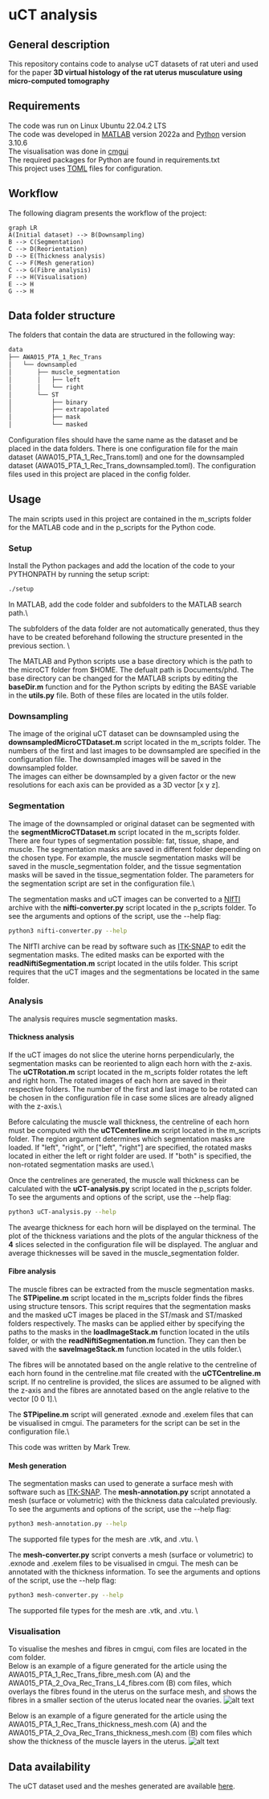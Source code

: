 # uCT analysis
## General description
This repository contains code to analyse uCT datasets of rat uteri and used for the paper
__3D virtual histology of the rat uterus musculature using micro-computed tomography__

## Requirements
The code was run on Linux Ubuntu 22.04.2 LTS\
The code was developed in [MATLAB](https://www.mathworks.com/products/matlab.html) version 2022a and [Python](https://www.python.org/) version 3.10.6\
The visualisation was done in [cmgui](https://www.cmiss.org/cmgui/)\
The required packages for Python are found in requirements.txt\
This project uses [TOML](https://toml.io/en/) files for configuration.

## Workflow
The following diagram presents the workflow of the project:
```mermaid
graph LR
A(Initial dataset) --> B(Downsampling)
B --> C(Segmentation)
C --> D(Reorientation)
D --> E(Thickness analysis)
C --> F(Mesh generation)
C --> G(Fibre analysis)
F --> H(Visualisation)
E --> H
G --> H
```

## Data folder structure
The folders that contain the data are structured in the following way:
```bash
data
├── AWA015_PTA_1_Rec_Trans
│   └── downsampled
│       ├── muscle_segmentation
│       │   ├── left
│       │   └── right
│       └── ST
│           ├── binary
│           ├── extrapolated
│           ├── mask
│           └── masked
```
Configuration files should have the same name as the dataset and be placed in the data folders.
There is one configuration file for the main dataset (AWA015_PTA_1_Rec_Trans.toml) and one for the 
downsampled dataset (AWA015_PTA_1_Rec_Trans_downsampled.toml). The configuration files used in this
project are placed in the config folder.

## Usage
The main scripts used in this project are contained in the m_scripts folder for the MATLAB code and in the p_scripts for the Python code.

### Setup 
Install the Python packages and add the location of the code to your PYTHONPATH by running the setup
script:
```bash
./setup
```

In MATLAB, add the code folder and subfolders to the MATLAB search path.\

The subfolders of the data folder are not automatically generated, thus they have to be created beforehand
following the structure presented in the previous section. \

The MATLAB and Python scripts use a base directory which is the path to the microCT folder from $HOME.
The defualt path is Documents/phd. The base directory can be changed for the MATLAB scripts by editing 
the __baseDir.m__ function and for the Python scripts by editing the BASE variable in the __utils.py__
 file. Both of these files are located in the utils folder. 

### Downsampling
The image of the original uCT dataset can be downsampled using the __downsampledMicroCTDataset.m__ script 
located in the m_scripts folder. The numbers of the first and last images to be downsampled are specified
in the configuration file. The downsampled images will be saved in the downsampled folder.\
The images can either be downsampled by a given factor or the new resolutions for each axis can be 
provided as a 3D vector [x y z].

### Segmentation
The image of the downsampled or original dataset can be segmented with the __segmentMicroCTDataset.m__
script located in the m_scripts folder. There are four types of segmentation possible: fat, tissue,
shape, and muscle. The segmentation masks are saved in different folder depending on the chosen type.
For example, the muscle segmentation masks will be saved in the muscle_segmentation folder, and the
tissue segmentation masks will be saved in the tissue_segmentation folder. The parameters for the 
segmentation script are set in the configuration file.\

The segmentation masks and uCT images can be converted to a 
[NIfTI](https://nifti.nimh.nih.gov/nifti-2/) archive with the __nifti-converter.py__ script located in the
 p_scripts folder. To see the arguments and options of the script, use the --help flag:
```bash
python3 nifti-converter.py --help
```
The NIfTI archive can be read by software such as [ITK-SNAP](http://www.itksnap.org/pmwiki/pmwiki.php) to
 edit the segmentation masks. The edited masks can be exported with the __readNiftiSegmentation.m__
script located in the utils folder. This script requires that the uCT images and the segmentations be 
located in the same folder.

### Analysis
The analysis requires muscle segmentation masks.

#### Thickness analysis
If the uCT images do not slice the uterine horns perpendicularly, the segmentation masks can be reoriented
to align each horn with the z-axis. The __uCTRotation.m__ script located in the m_scripts folder rotates
the left and right horn. The rotated images of each horn are saved in their respective folders. The number
of the first and last image to be rotated can be chosen in the configuration file in case some slices are
already aligned with the z-axis.\

Before calculating the muscle wall thickness, the centreline of each horn must be computed with the
__uCTCenterline.m__ script located in the m_scripts folder. The region argument determines which 
segmentation masks are loaded. If "left", "right", or ["left", "right"] are specified, the rotated masks
located in either the left or right folder are used. If "both" is specified, the non-rotated segmentation
masks are used.\

Once the centrelines are generated, the muscle wall thickness can be calculated with the 
__uCT-analysis.py__ script located in the p_scripts folder. To see the arguments and options of the 
script, use the --help flag:
```bash
python3 uCT-analysis.py --help
```
The avearge thickness for each horn will be displayed on the terminal. The plot of the thickness 
variations and the plots of the angular thickness of the __4__ slices selected in the configuration file
will be displayed. The angluar and average thicknesses will be saved in the muscle_segmentation folder.

#### Fibre analysis
The muscle fibres can be extracted from the muscle segmentation masks. The __STPipeline.m__ script
located in the m_scripts folder finds the fibres using structure tensors. This script requires that the
segmentation masks and the masked uCT images be placed in the ST/mask and ST/masked folders respectively.
The masks can be applied either by specifying the paths to the masks in the __loadImageStack.m__ function
 located in the utils folder, or with the __readNiftiSegmentation.m__ function. They can then be saved
with the __saveImageStack.m__ function located in the utils folder.\

The fibres will be annotated based on the angle relative to the centreline of each horn found in the 
centreline.mat file created with the __uCTCentreline.m__ script. If no centreline is provided, the slices
are assumed to be aligned with the z-axis and the fibres are annotated based on the angle relative to the
vector [0 0 1].\

The __STPipeline.m__ script will generated .exnode and .exelem files that can be visualised in cmgui. The
parameters for the script can be set in the configuration file.\ 

This code was written by Mark Trew.

#### Mesh generation
The segmentation masks can used to generate a surface mesh with software such as 
[ITK-SNAP](http://www.itksnap.org/pmwiki/pmwiki.php). The __mesh-annotation.py__ script annotated a mesh
(surface or volumetric) with the thickness data calculated previously. To see the arguments and options 
of the script, use the --help flag:
```bash
python3 mesh-annotation.py --help
```
The supported file types for the mesh are .vtk, and .vtu. \

The __mesh-converter.py__ script converts a mesh (surface or volumetric) to .exnode and .exelem files to
be visualised in cmgui. The mesh can be annotated with the thickness information. 
To see the arguments and options of the script, use the --help flag:
```bash
python3 mesh-converter.py --help
```
The supported file types for the mesh are .vtk, and .vtu. \

### Visualisation
To visualise the meshes and fibres in cmgui, com files are located in the com folder. \
Below is an example of a figure generated for the article using the 
AWA015_PTA_1_Rec_Trans_fibre_mesh.com (A) and the AWA015_PTA_2_Ova_Rec_Trans_L4_fibres.com (B) com files,
which overlays the fibres found in the uterus on the surface mesh, and shows the fibres in a smaller section
of the uterus located near the ovaries.
![alt text](img/fibres.png "Example of a figure generated for the article using the 
AWA015_PTA_1_Rec_Trans_fibre_mesh.com (A) and the AWA015_PTA_2_Ova_Rec_Trans_L4_fibres.com (B) com files")

Below is an example of a figure generated for the article using the 
AWA015_PTA_1_Rec_Trans_thickness_mesh.com (A) and the AWA015_PTA_2_Ova_Rec_Trans_thickness_mesh.com (B) 
com files which show the thickness of the muscle layers in the uterus.
![alt text](img/meshes.png "Example of a figure generated for the article using the 
AWA015_PTA_1_Rec_Trans_thickness_mesh.com (A) and the AWA015_PTA_2_Ova_Rec_Trans_thickness_mesh.com (B) 
com files.")

## Data availability
The uCT dataset used and the meshes generated are available [here](https://figshare.com/).
